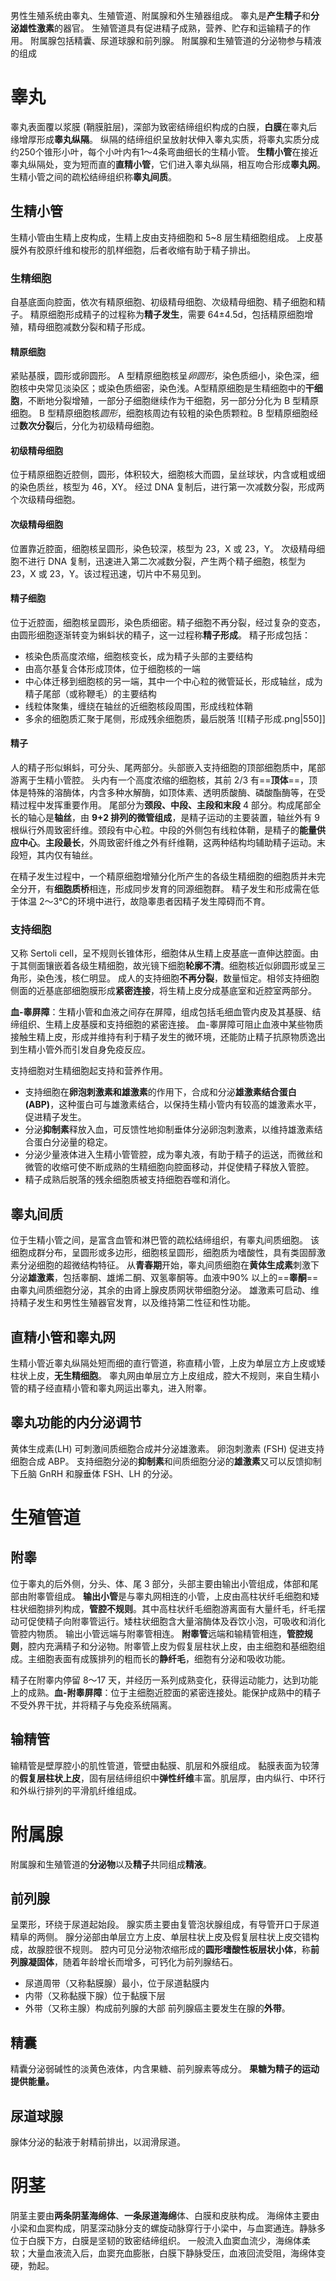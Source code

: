男性生殖系统由睾丸、生殖管道、附属腺和外生殖器组成。
睾丸是**产生精子**和**分泌雄性激素**的器官。
生殖管道具有促进精子成熟，营养、贮存和运输精子的作用。
附属腺包括精囊、尿道球腺和前列腺。
附属腺和生殖管道的分泌物参与精液的组成
# 睾丸
睾丸表面覆以浆膜 (鞘膜脏层)，深部为致密结缔组织构成的白膜，**白膜**在睾丸后缘增厚形成**睾丸纵隔**。
纵隔的结缔组织呈放射状伸入睾丸实质，将睾丸实质分成约250个锥形小叶，每个小叶内有1～4条弯曲细长的生精小管。
**生精小管**在接近睾丸纵隔处，变为短而直的**直精小管**，它们进入睾丸纵隔，相互吻合形成**睾丸网**。
生精小管之间的疏松结缔组织称**睾丸间质**。
## 生精小管
生精小管由生精上皮构成，生精上皮由支持细胞和 5~8 层生精细胞组成。
上皮基膜外有胶原纤维和梭形的肌样细胞，后者收缩有助于精子排出。
### 生精细胞
自基底面向腔面，依次有精原细胞、初级精母细胞、次级精母细胞、精子细胞和精子。
精原细胞形成精子的过程称为**精子发生**，需要 64±4.5d，包括精原细胞增殖，精母细胞减数分裂和精子形成。
#### 精原细胞
紧贴基膜，圆形或卵圆形。
A 型精原细胞核呈*卵圆形*，染色质细小，染色深，细胞核中央常见淡染区；或染色质细密，染色浅。A型精原细胞是生精细胞中的**干细胞**，不断地分裂增殖，一部分子细胞继续作为干细胞，另一部分分化为 B 型精原细胞。
B 型精原细胞核*圆形*，细胞核周边有较粗的染色质颗粒。B 型精原细胞经过**数次分裂**后，分化为初级精母细胞。
#### 初级精母细胞
位于精原细胞近腔侧，圆形，体积较大，细胞核大而圆，呈丝球状，内含或粗或细的染色质丝，核型为 46，XY。
经过 DNA 复制后，进行第一次减数分裂，形成两个次级精母细胞。
#### 次级精母细胞
位置靠近腔面，细胞核呈圆形，染色较深，核型为 23，X 或 23，Y。
次级精母细胞不进行 DNA 复制，迅速进入第二次减数分裂，产生两个精子细胞，核型为 23，X 或 23，Y。该过程迅速，切片中不易见到。
#### 精子细胞
位于近腔面，细胞核呈圆形，染色质细密。精子细胞不再分裂，经过复杂的变态，由圆形细胞逐渐转变为蝌蚪状的精子，这一过程称**精子形成**。
精子形成包括：
- 核染色质高度浓缩，细胞核变长，成为精子头部的主要结构
- 由高尔基复合体形成顶体，位于细胞核的一端
- 中心体迁移到细胞核的另一端，其中一个中心粒的微管延长，形成轴丝，成为精子尾部（或称鞭毛）的主要结构
- 线粒体聚集，缠绕在轴丝的近细胞核段周围，形成线粒体鞘
- 多余的细胞质汇聚于尾侧，形成残余细胞质，最后脱落
![[精子形成.png|550]]
#### 精子
人的精子形似蝌蚪，可分头、尾两部分。头部嵌入支持细胞的顶部细胞质中，尾部游离于生精小管腔。
头内有一个高度浓缩的细胞核，其前 2/3 有==**顶体**==，顶体是特殊的溶酶体，内含多种水解酶，如顶体素、透明质酸酶、磷酸酯酶等，在受精过程中发挥重要作用。
尾部分为**颈段、中段、主段和末段** 4 部分。构成尾部全长的轴心是**轴丝**，由 **9+2 排列的微管组成**，是精子运动的主要装置，轴丝外有 9 根纵行外周致密纤维。颈段有中心粒。中段的外侧包有线粒体鞘，是精子的**能量供应中心**。**主段最长**，外周致密纤维之外有纤维鞘，这两种结构均辅助精子运动。末段短，其内仅有轴丝。

在精子发生过程中，一个精原细胞增殖分化所产生的各级生精细胞的细胞质并未完全分开，有**细胞质桥**相连，形成同步发育的同源细胞群。
精子发生和形成需在低于体温 2～3℃的环境中进行，故隐睾患者因精子发生障碍而不育。
### 支持细胞
又称 Sertoli cell，呈不规则长锥体形，细胞体从生精上皮基底一直伸达腔面。由于其侧面镶嵌着各级生精细胞，故光镜下细胞**轮廓不清**。细胞核近似卵圆形或呈三角形，染色浅，核仁明显。
成人的支持细胞**不再分裂**，数量恒定。相邻支持细胞侧面的近基底部细胞膜形成**紧密连接**，将生精上皮分成基底室和近腔室两部分。

**血-睾屏障**：生精小管和血液之间存在屏障，组成包括毛细血管内皮及其基膜、结缔组织、生精上皮基膜和支持细胞的紧密连接。
血-睾屏障可阻止血液中某些物质接触生精上皮，形成并维持有利于精子发生的微环境，还能防止精子抗原物质逸出到生精小管外而引发自身免疫反应。

支持细胞对生精细胞起支持和营养作用。
- 支持细胞在**卵泡刺激素和雄激素**的作用下，合成和分泌**雄激素结合蛋白 (ABP)**，这种蛋白可与雄激素结合，以保持生精小管内有较高的雄激素水平，促进精子发生。
- 分泌**抑制素**释放入血，可反馈性地抑制垂体分泌卵泡刺激素，以维持雄激素结合蛋白分泌量的稳定。
- 分泌少量液体进入生精小管管腔，成为睾丸液，有助于精子的运送，而微丝和微管的收缩可使不断成熟的生精细胞向腔面移动，并促使精子释放入管腔。
- 精子成熟后脱落的残余细胞质被支持细胞吞噬和消化。
## 睾丸间质
位于生精小管之间，是富含血管和淋巴管的疏松结缔组织，有睾丸间质细胞。
该细胞成群分布，呈圆形或多边形，细胞核呈圆形，细胞质为嗜酸性，具有类固醇激素分泌细胞的超微结构特征。
从**青春期**开始，睾丸间质细胞在**黄体生成素**刺激下分泌**雄激素**，包括睾酮、雄烯二酮、双氢睾酮等。血液中90% 以上的==**睾酮**==由睾丸间质细胞分泌，其余的由肾上腺皮质网状带细胞分泌。
雄激素可启动、维持精子发生和男性生殖器官发育，以及维持第二性征和性功能。
## 直精小管和睾丸网
生精小管近睾丸纵隔处短而细的直行管道，称直精小管，上皮为单层立方上皮或矮柱状上皮，**无生精细胞**。
睾丸网由单层立方上皮组成，腔大不规则，来自生精小管的精子经直精小管和睾丸网运出睾丸，进入附睾。
## 睾丸功能的内分泌调节
黄体生成素(LH) 可刺激间质细胞合成并分泌雄激素。
卵泡刺激素 (FSH) 促进支持细胞合成 ABP。
支持细胞分泌的**抑制素**和间质细胞分泌的**雄激素**又可以反馈抑制下丘脑 GnRH 和腺垂体 FSH、LH 的分泌。
# 生殖管道
## 附睾
位于睾丸的后外侧，分头、体、尾 3 部分，头部主要由输出小管组成，体部和尾部由附睾管组成。
**输出小管**是与睾丸网相连的小管，上皮由高柱状纤毛细胞和矮柱状细胞排列构成，**管腔不规则**。其中高柱状纤毛细胞游离面有大量纤毛，纤毛摆动可促使精子向附睾管运行。矮柱状细胞含大量溶酶体及吞饮小泡，可吸收和消化管腔内物质。
输出小管远端与附睾管相连。
**附睾管**远端和输精管相连，**管腔规则**，腔内充满精子和分泌物。附睾管上皮为假复层柱状上皮，由主细胞和基细胞组成。主细胞表面有成簇排列的粗而长的**静纤毛**，细胞有分泌和吸收功能。

精子在附睾内停留 8～17 天，并经历一系列成熟变化，获得运动能力，达到功能上的成熟。**血-附睾屏障**：位于主细胞近腔面的紧密连接处。能保护成熟中的精子不受外界干扰，并将精子与免疫系统隔离。
## 输精管
输精管是壁厚腔小的肌性管道，管壁由黏膜、肌层和外膜组成。
黏膜表面为较薄的**假复层柱状上皮**，固有层结缔组织中**弹性纤维**丰富。肌层厚，由内纵行、中环行和外纵行排列的平滑肌纤维组成。
# 附属腺
附属腺和生殖管道的**分泌物**以及**精子**共同组成**精液**。
## 前列腺
呈栗形，环绕于尿道起始段。
腺实质主要由复管泡状腺组成，有导管开口于尿道精阜的两侧。
腺分泌部由单层立方上皮、单层柱状上皮及假复层柱状上皮交错构成，故腺腔很不规则。
腔内可见分泌物浓缩形成的**圆形嗜酸性板层状小体**，称**前列腺凝固体**，随着年龄增长而增多，可钙化为前列腺结石。
- 尿道周带（又称黏膜腺）最小，位于尿道黏膜内
- 内带（又称黏膜下腺）位于黏膜下层
- 外带（又称主腺）构成前列腺的大部
前列腺癌主要发生在腺的**外带**。
## 精囊
精囊分泌弱碱性的淡黄色液体，内含果糖、前列腺素等成分。
**果糖为精子的运动提供能量。**
## 尿道球腺
腺体分泌的黏液于射精前排出，以润滑尿道。
# 阴茎
阴茎主要由**两条阴茎海绵体**、**一条尿道海绵**体、白膜和皮肤构成。
海绵体主要由小梁和血窦构成，阴茎深动脉分支的螺旋动脉穿行于小梁中，与血窦通连。静脉多位于白膜下方，白膜是坚韧的致密结缔组织。
一般流入血窦血流少，海绵体柔软；大量血液流入后，血窦充血膨胀，白膜下静脉受压，血液回流受阻，海绵体变硬，勃起。